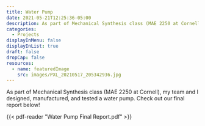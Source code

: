 ```yaml
---
title: Water Pump
date: 2021-05-21T12:25:36-05:00
description: As part of Mechanical Synthesis class (MAE 2250 at Cornell), my team and I designed, manufactured, and tested a water pump.
categories:
  - Projects
displayInMenu: false
displayInList: true
draft: false
dropCap: false
resources:
  - name: featuredImage
    src: images/PXL_20210517_205342936.jpg
---
```


As part of Mechanical Synthesis class (MAE 2250 at Cornell), my team and I designed, manufactured, and tested a water pump. Check out our final report below!

{{< pdf-reader "Water Pump Final Report.pdf" >}}
